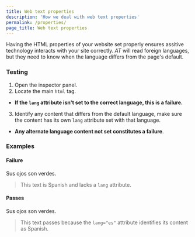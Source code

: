 ```yaml
---
title: Web text properties
description: 'How we deal with web text properties'
permalink: /properties/
page_title: Web text properties
---
```

Having the HTML properties of your website set properly ensures assitive technology interacts with your site correctly. _AT_ will read foreign languages, but they need to know when the language differs from the page's default.

### Testing

1. Open the inspector panel.
2. Locate the main ```html``` tag.
  * __If the ```lang``` attribute isn't set to the correct language, this is a failure.__
3. Identify any content that differs from the default language, make sure the content has its own ```lang``` attribute set with that language.
  * __Any alternate language content not set constitutes a failure__.

### Examples

#### Failure

Sus ojos son verdes.

> This text is Spanish and lacks a ```lang``` attribute.

#### Passes

<p lang="es">Sus ojos son verdes.</p>

> This text passes because the ```lang="es"``` attribute identifies its content as Spanish.
